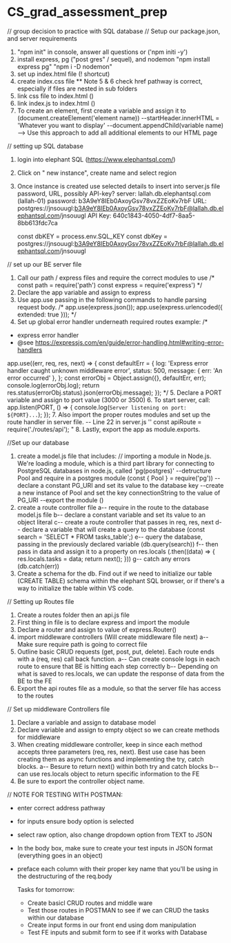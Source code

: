 # CS_grad_assessment_prep
// group decision to practice with SQL database
// Setup our package.json, and server requirements
1. "npm init" in console, answer all questions or ('npm initi -y')
2. install express, pg ("post gres" / sequel), and nodemon
  "npm install express pg"
  "npm i -D nodemon"
3. set up index.html file (! shortcut)
4. create index.css file
** Note 5 & 6 check href pathway is correct, especially if files are nested in sub folders
5. link css file to index.html (<link rel="stylesheet" href="PATHWAY">)
6. link index.js to index.html (<script src="PATHWAY"></script>)
7. To create an element, first create a variable and assign it to (document.createElement('element name))
    --startHeader.innerHTML = 'Whatever you want to display'
    --document.appendChild(variable name) --> Use this approach to add all additional elements to our HTML page

// setting up SQL database 
1. login into elephant SQL (https://www.elephantsql.com/)
2. Click on " new instance", create name and select region
3. Once instance is created use selected details to insert into server.js file
    password, URL, possibly API-key?
    server: lallah.db.elephantsql.com (lallah-01)
    password: b3A9eY8IEb0AxoyGsv78vxZZEoKv7rbF
    URL: postgres://jnsouugl:b3A9eY8IEb0AxoyGsv78vxZZEoKv7rbF@lallah.db.elephantsql.com/jnsouugl
    API Key: 640c1843-4050-4df7-8aa5-8bb613fdc7ca

    const dbKEY = process.env.SQL_KEY
    const dbKey = postgres://jnsouugl:b3A9eY8IEb0AxoyGsv78vxZZEoKv7rbF@lallah.db.elephantsql.com/jnsouugl

// set up our BE server file
1. Call our path / express files and require the correct modules to use
    /*
      const path = require('path')
      const express = require('express')
    */
2. Declare the app variable and assign to express
3. Use app.use passing in the following commands to handle parsing request body.
/*
  app.use(express.json());
  app.use(express.urlencoded({ extended: true }));
*/
4. Set up global error handler underneath required routes
  example: 
/*
 * express error handler
 * @see https://expressjs.com/en/guide/error-handling.html#writing-error-handlers

app.use((err, req, res, next) => {
  const defaultErr = {
    log: 'Express error handler caught unknown middleware error',
    status: 500,
    message: { err: 'An error occurred' },
  };
  const errorObj = Object.assign({}, defaultErr, err);
  console.log(errorObj.log);
  return res.status(errorObj.status).json(errorObj.message);
});
*/
5. Declare a PORT variable and assign to port value (3000 or 3500)
6. To start server, call:
app.listen(PORT, () => {
  console.log(`Server listening on port: ${PORT}...`);
});
7. Also import the proper routes modules and set up the route handler in server file.
 -- Line 22 in server.js
'' const apiRoute = require('./routes/api'); "
8. Lastly, export the app as module.exports.

//Set up our database
1. create a model.js file that includes:
// importing a module in Node.js. We're loading a module, which is a third part library for connecting to PostgreSQL databases in node.js, called 'pg(postgres)'
  --detructure Pool and require in a postgres module (const { Pool } = require('pg'))
  --declare a constant PG_URI and set its value to the database key
  --create a new instance of Pool and set the key connectionString to the value of PG_URI
  --export the module ()
  2. create a route controller file 
    a-- require in the route to the database model.js file
    b-- declare a constant variable and set its value to an object literal
    c-- create a route controller that passes in req, res, next
    d-- declare a variable that will create a query to the database (const search = 'SELECT * FROM tasks_table';)
    e-- query the database, passing in the previously declared variable (db.query(search))
    f-- then pass in data and assign it to a property on res.locals (.then((data) => {
      res.locals.tasks = data;
      return next();
      }))
    g-- catch any errors (db.catch(err))
  3. Create a schema for the db. Find out if we need to initialize our table (CREATE TABLE) schema within the elephant SQL browser, or if there's a way to initialize the table within VS code.


// Setting up Routes file
1. Create a routes folder then an api.js file
2. First thing in file is to declare express and import the module
3. Declare a router and assign to value of express.Router()
4. import middleware controllers (Will create middleware file next)
  a-- Make sure require path is going to correct file
5. Outline basic CRUD requests (get, post, put, delete). Each route ends with a (req, res) call back function.
  a-- Can create console logs in each route to ensure that BE is hitting each step correctly
  b-- Depending on what is saved to res.locals, we can update the response of data from the BE to the FE
6. Export the api routes file as a module, so that the server file has access to the routes


// Set up middleware Controllers file
1. Declare a variable and assign to database model
2. Declare variable and assign to empty object so we can create methods for middleware
3. When creating middleware controller, keep in since each method accepts three parameters (req, res, next). Best use case has been creating them as async functions and implementing the try, catch blocks.
  a-- Besure to return next() within both try and catch blocks
  b-- can use res.locals object to return specific information to the FE
4. Be sure to export the controller object name.



// NOTE FOR TESTING WITH POSTMAN:
- enter correct address pathway
- for inputs ensure body option is selected
- select raw option, also change dropdown option from TEXT to JSON
- In the body box, make sure to create your test inputs in JSON format (everything goes in an object)
- preface each column with their proper key name that you'll be using in the destructuring of the req.body


  Tasks for tomorrow:
  - Create basicl CRUD routes and middle ware
  - Test those routes in POSTMAN to see if we can CRUD the tasks within our database
  - Create input forms in our front end using dom manipulation
  - Test FE inputs and submit form to see if it works with Database
 

